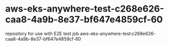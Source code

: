 # aws-eks-anywhere-test-c268e626-caa8-4a9b-8e37-bf647e4859cf-60
repository for use with E2E test job aws-eks-anywhere-test:c268e626-caa8-4a9b-8e37-bf647e4859cf-60
